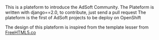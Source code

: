 This is a plateform to introduce the AdSoft Community.
The Plateform is written with django==2.0, to contribute, just send a pull request
The plateform is the first of AdSoft projects to be deploy on OpenShift

The design of this plateform is inspired from the template lesser from <a href="http://freehtml5.co/" target="_blank">FreeHTML5.co</a>
